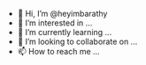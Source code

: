 - 👋 Hi, I’m @heyimbarathy
- 👀 I’m interested in ...
- 🌱 I’m currently learning ...
- 💞️ I’m looking to collaborate on ...
- 📫 How to reach me ...

<!---
heyimbarathy/heyimbarathy is a ✨ special ✨ repository because its `README.md` (this file) appears on your GitHub profile.
You can click the Preview link to take a look at your changes.
--->
